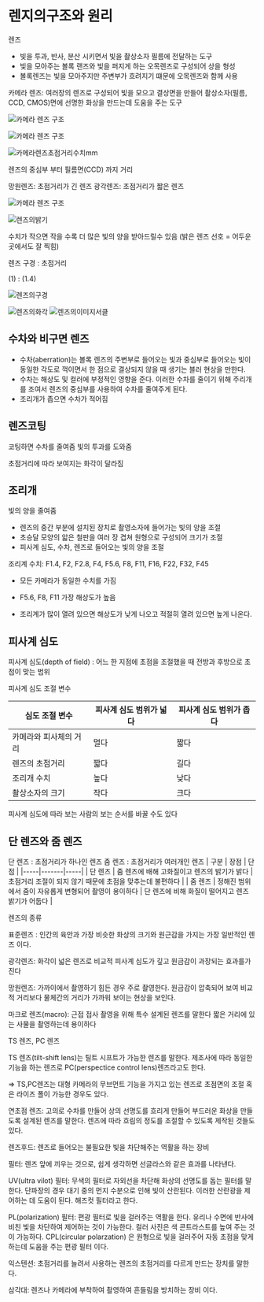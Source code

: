 # 렌지의구조와 원리
렌즈
* 빛을 투과, 반사, 분산 시키면서 빛을 촬상소자 필름에 전달하는 도구
* 빛을 모아주는 볼록 랜즈와 빛을 퍼지게 하는 오목렌즈로 구성되어 상을 형성
* 볼록렌즈는 빛을 모아주지만 주변부가 흐려지기 떄문에 오목렌즈와 함께 사용

카메라 렌즈: 여러장의 렌즈로 구성되어 빛을 모으고 결상면을 만들어 촬상소자(필름, CCD, CMOS)면에 선명한 화상을 만드는데 도움을 주는 도구

![카메라 렌즈 구조](../images/카메라구조.png)

![카메라 렌즈 구조](../images/카메라렌즈50mm.png)

![카메라렌즈초점거리수치mm](../images/카메라렌즈초점거리수치mm.png)

렌즈의 중심부 부터 필름면(CCD) 까지 거리

망원렌즈: 초점거리가 긴 렌즈 
광각렌즈: 초점거리가 짧은 렌즈

![카메라 렌즈 구조](../images/카메라렌즈조리개수치.png)

![렌즈의밝기](../images/렌즈의밝기.png)

수치가 작으면 작을 수록 더 많은 빛의 양을 받아드릴수 있음 (밝은 렌즈 선호 = 어두운 곳에서도 잘 찍힘) 

렌즈 구경 : 초점거리 

(1)       : (1.4)
 

![렌즈의구경](../images/렌즈의구경.png)


![렌즈의화각](../images/렌즈의화각.png)
![렌즈의이미지서클](../images/렌즈의이미지서클.png)


## 수차와 비구면 렌즈
* 수차(aberration)는 볼록 렌즈의 주변부로 들어오는 빛과 중심부로 들어오는 빛이 동일한 각도로 꺽이면서 한 점으로 결상되지 않을 때 생기는 블러 현상을 만한다.
* 수차는 해상도 및 컬러에 부정적인 영향을 준다. 이러한 수차를 줄이기 위해 주리개를 조여서 렌즈의 중심부를 사용하여 수차를 줄여주게 된다.
* 조리개가 좁으면 수차가 적어짐

## 렌즈코팅
코팅하면 수차를 줄여줌
빛의 투과를 도와줌




초점거리에 따라 보여지는 화각이 달라짐


## 조리개
빛의 양을 줄여줌
* 렌즈의 중간 부분에 설치된 장치로 촬영소자에 들어가는 빛의 양을 조절
* 초승달 모양의 앏은 철판을 여러 장 겹쳐 원형으로 구성되어 크기가 조절
* 피사계 심도, 수차, 렌즈로 들어오는 빛의 양을 조절

조리계 수치: F1.4, F2, F2.8, F4, F5.6, F8, F11, F16, F22, F32, F45
* 모든 카메라가 동일한 수치를 가짐

* F5.6, F8, F11 가장 해상도가 높음

* 조리계가 많이 열려 있으면 해상도가 낮게 나오고 적절히 열려 있으면 높게 나온다.

## 피사계 심도

피사계 심도(depth of field) : 어느 한 지점에 초점을  조절했을 때 전방과 후방으로 초점이 맞는 범위

피사계 심도 조절 변수

| 심도 조절 변수 | 피사계 심도 범위가 넓다 | 피사계 심도 범위가 좁다|
|---------------|------------------------|-----------------------|
| 카메라와 피사체의 거리| 멀다 | 짧다 |
| 렌즈의 초점거리 | 짧다 | 길다 |
| 조리개 수치 | 높다 | 낮다 |
| 촬상소자의 크기 | 작다 | 크다 |

피사계 심도에 따라 보는 사람의 보는 순서를 바꿀 수도 있다

## 단 렌즈와 줌 렌즈
단 렌즈 : 초점거리가 하나인 렌즈
줌 렌즈 : 초점거리가 여러개인 렌즈
| 구분 | 장점 | 단점 |
|-----|-------|-----|
| 단 렌즈 | 줌 렌즈에 배해 고화질이고 렌즈의 밝기가 밝다 | 초점거리 조절이 되지 않기 때문에 초점을 맞추는데 불편하다 |
| 줌 렌즈 | 정해진 범위에서 줌이 자유롭게 변형되어 촬영이 용이하다 | 단 렌즈에 비해 화질이 떨어지고 렌즈 밝기가 어둡다 |


렌즈의 종류

표준렌즈 : 인간의 육안과 가장 비슷한 화상의 크기와 원근감을 가지는 가장 일반적인 렌즈 이다.

광각렌즈: 화각이 넓은 렌즈로 비교적 피사계 심도가 깊고 원금감이 과장되는 효과를가진다

망원렌즈: 가까이에서 촬영하기 힘든 경우 주로 촬영한다. 원금감이 압축되어 보여 비교적 거리보다 물체간의 거리가 가까워 보이는 현상을 보인다.

마크로 렌즈(macro): 근접 접사 촬영을 위해 특수 설계된 렌즈를 말한다 짧은 거리에 있는 사물을 촬영하는데 용이하다

TS 렌즈, PC 렌즈

TS 렌즈(tilt-shift lens)는 틸트 시프트가 가능한 렌즈를 말한다. 제조사에 따라 동일한 기능을 하는 렌즈로 PC(perspectice control lens)렌즈라고도 한다.

=> TS,PC렌즈는 대형 카메라의 무브먼트 기능을 가지고 있는 렌즈로 초점면의 조절 혹은 라이즈 폴이 가능한 경우도 있다.

연초점 렌즈: 고의로 수차를 만들어 상의 선명도를 흐리게 만들어 부드러운 화상을 만들도록 설계된 렌즈를 말한다. 렌즈에 따라 흐림의 정도를 조절할 수 있도록 제작된 것들도 있다.


렌즈후드: 렌즈로 들어오는 불필요한 빛을 차단해주는 역활을 하는 장비

필터: 렌즈 앞에 끼우는 것으로, 쉽게 생각하면 선글라스와 같은 효과를 나타낸다.

UV(ultra vilot) 필터: 무색의 필터로 자외선을 차단해 화상의 선명도를 돕는 필터를 말한다. 단파장의 경우 대기 중의 먼지 수분으로 인해 빛이 산란된다. 이러한 산란광을 제어하는 데 도움이 된다. 해즈컷 필터라고 한다.

PL(polarization) 필터: 편광 필터로 빛을 걸러주는 역활을 한다. 유리나 수면에 반사에 비친 빛을 차단하여 제어하는 것이 가능한다. 컬러 사진은 색 콘트라스트를 높여 주는 것이 가능하다. CPL(circular polarzation) 은 원형으로 빛을 걸러주어 자동 초점을 맞게 하는데 도움을 주는 편광 필터 이다.

익스텐션: 초점거리를 늘려서 사용하는 렌즈의 초점거리를 다르게 만드는 장치를 말한다.

삼각대: 렌즈나 카메라에 부착하여 촬영하여 흔들림을 방치하는 장비 이다.
